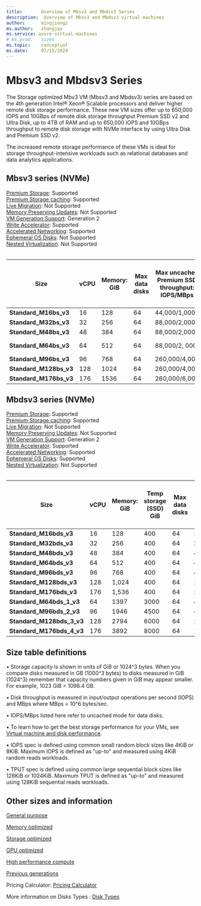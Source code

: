```yaml
---
title:       Overview of Mbsv3 and Mbdsv3 Series
description:  Overview of Mbsv3 and Mbdsv3 virtual machines
author:      mingjiongz
ms.author:   zhangjay
ms.service: azure-virtual-machines
# ms.prod:   sizes
ms.topic:    conceptual
ms.date:     07/15/2024
---
```


# Mbsv3 and Mbdsv3 Series 




The Storage optimized Mbv3 VM (Mbsv3 and Mbdsv3) series are based on the  4th generation Intel® Xeon® Scalable processors and deliver higher remote disk storage performance. These new VM sizes offer up to 650,000 IOPS and 10GBps of remote disk storage throughput Premium SSD v2 and Ultra Disk, up to 4TB of RAM and up to 650,000 IOPS and 10GBps throughput to remote disk storage with NVMe interface by using Ultra Disk and Premium SSD v2.

The increased remote storage performance of these VMs is ideal for storage throughput-intensive workloads such as relational databases and data analytics applications.  

## Mbsv3 series (NVMe)

[Premium Storage](../../premium-storage-performance.md): Supported<br>
[Premium Storage caching](../../premium-storage-performance.md): Supported<br>
[Live Migration](../../maintenance-and-updates.md): Not Supported<br>
[Memory Preserving Updates](../../maintenance-and-updates.md): Not Supported<br>
[VM Generation Support](../../generation-2.md): Generation 2<br>
[Write Accelerator](../../how-to-enable-write-accelerator.md): Supported<br>
[Accelerated Networking](../../azure/virtual-network/create-vm-accelerated-networking-cli): Supported<br>
[Ephemeral OS Disks](../../ephemeral-os-disks.md): Not Supported <br>
[Nested Virtualization](../../virtualization/hyper-v-on-windows/user-guide/nested-virtualization): Not Supported <br>
<br>

| **Size** | **vCPU** | **Memory: GiB** | **Max data disks** | **Max uncached Premium** **SSD  throughput: IOPS/MBps** | **Max uncached Ultra Disk and Premium SSD V2 disk throughput: IOPS/MBps** | **Max NICs** | **Max network bandwidth (Mbps)** |
|---|---|---|---|---|---|---|---|
| **Standard_M16bs_v3** | 16 | 128 | 64 | 44,000/1,000 | 64,000/1,000 | 8 | 8,000 |
| **Standard_M32bs_v3** | 32 | 256 | 64 | 88,000/2,000 | 88,000/2,000 | 8 | 16,000 |
| **Standard_M48bs_v3** | 48 | 384 | 64 | 88,000/2,000 | 120,000/2,000 | 8 | 16,000 |
| **Standard_M64bs_v3** | 64 | 512 | 64 | 88,000/2, 000 | 160,000/2, 000 | 8 | 16,000 |
| **Standard_M96bs_v3** | 96 | 768 | 64 | 260,000/4,000 | 260,000/4,000 | 8 | 25,000 |
| **Standard_M128bs_v3** | 128 | 1024 | 64 | 260,000/4,000 | 400,000/4,000 | 8 | 40,000 |
| **Standard_M176bs_v3** | 176 | 1536 | 64 | 260,000/6,000 | 650,000/6,000 | 8 | 50,000 |

## Mbdsv3 series (NVMe)

[Premium Storage](../../premium-storage-performance.md): Supported<br>
[Premium Storage caching](../../premium-storage-performance.md): Supported<br>
[Live Migration](../../maintenance-and-updates.md): Not Supported<br>
[Memory Preserving Updates](../../maintenance-and-updates.md): Not Supported<br>
[VM Generation Support](../../generation-2.md): Generation 2<br>
[Write Accelerator](../../how-to-enable-write-accelerator.md): Supported<br>
[Accelerated Networking](../../azure/virtual-network/create-vm-accelerated-networking-cli): Supported<br>
[Ephemeral OS Disks](../../ephemeral-os-disks.md): Supported <br>
[Nested Virtualization](,./../virtualization/hyper-v-on-windows/user-guide/nested-virtualization): Not Supported <br>
<br>

| **Size** | **vCPU** | **Memory: GiB** | **Temp storage (SSD) GiB** | **Max data disks** | **Max temp storage throughput: IOPS/MBps** | **Max uncached Premium** **SSD  throughput: IOPS/MBps** | **Max uncached Ultra Disk and Premium SSD V2 disk throughput: IOPS/MBps** | **Max NICs** | **Max network bandwidth (Mbps)** |
|---|---|---|---|---|---|---|---|---|---|
| **Standard_M16bds_v3** | 16 | 128 | 400 | 64 | 10,000/100 | 44,000/1,000 | 64,000/1,000 | 8 | 8,000 |
| **Standard_M32bds_v3** | 32 | 256 | 400 | 64 | 20,000/200 | 88,000/2,000 | 88,000/2,000 | 8 | 16,000 |
| **Standard_M48bds_v3** | 48 | 384 | 400 | 64 | 40,000/400 | 88,000/2,000 | 120,000/2,000 | 8 | 16,000 |
| **Standard_M64bds_v3** | 64 | 512 | 400 | 64 | 40,000/400 | 88,000/2,000 | 160,000/2,000 | 8 | 16,000 |
| **Standard_M96bds_v3** | 96 | 768 | 400 | 64 | 40,000/400 | 260,000/4,000 | 260,000/4,000 | 8 | 25,000 |
| **Standard_M128bds_v3** | 128 | 1,024 | 400 | 64 | 160,000/1600 | 260,000/4,000 | 400,000/4,000 | 8 | 40,000 |
| **Standard_M176bds_v3** | 176 | 1,536 | 400 | 64 | 160,000/1600 | 260,000/6,000 | 650,000/6,000 | 8 | 50,000 |
| **Standard_M64bds_1_v3** | 64 | 1397 | 3000 | 64 | 40,000/400 | 130,000/6,000 | 160, 000/6,000 | 8 | 20,000 |
| **Standard_M96bds_2_v3** | 96 | 1946 | 4500 | 64 | 40,000/400 | 130,000/8,000 | 260,000/8,000 | 8 | 20,000 |
| **Standard_M128bds_3_v3** | 128 | 2794 | 6000 | 64 | 160,000/1600 | 260,000/8,000 | 400,000/10,000 | 8 | 40,000 |
| **Standard_M176bds_4_v3** | 176 | 3892 | 8000 | 64 | 160,000/1600 | 260,000/8,000 | 650,000/10,000 | 8 | 40,000 |

## Size table definitions

• Storage capacity is shown in units of GiB or 1024^3 bytes. When you compare disks measured in GB (1000^3 bytes) to disks measured in GiB (1024^3) remember that capacity numbers given in GiB may appear smaller. For example, 1023 GiB = 1098.4 GB.

• Disk throughput is measured in input/output operations per second (IOPS) and MBps where MBps = 10^6 bytes/sec.

• IOPS/MBps listed here refer to uncached mode for data disks.

• To learn how to get the best storage performance for your VMs, see [Virtual machine and disk performance](/azure/virtual-machines/disks-performance).

• IOPS spec is defined using common small random block sizes like 4KiB or 8KiB. Maximum IOPS is defined as "up-to" and measured using 4KiB random reads workloads.

• TPUT spec is defined using common large sequential block sizes like 128KiB or 1024KiB. Maximum TPUT is defined as "up-to" and measured using 128KiB sequential reads workloads.

## Other sizes and information

[General purpose](/azure/virtual-machines/sizes-general)

[Memory optimized](/azure/virtual-machines/sizes-memory)

[Storage optimized](/azure/virtual-machines/sizes-storage)

[GPU optimized](/azure/virtual-machines/sizes-gpu)

[High performance compute](/azure/virtual-machines/sizes-hpc)

[Previous generations](/azure/virtual-machines/sizes-previous-gen)

Pricing Calculator: [Pricing Calculator](https://azure.microsoft.com/pricing/calculator/)

More information on Disks Types : [Disk Types](https://learn.microsoft.com/azure/virtual-machines/disks-types)
